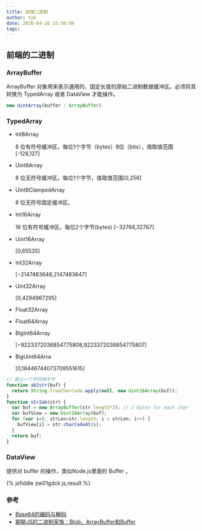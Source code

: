 ```yaml
---
title: 前端二进制
author: tyk
date: 2020-04-16 15:56:09
tags:
---
```

## 前端的二进制

### ArrayBuffer

ArrayBuffer 对象用来表示通用的、固定长度的原始二进制数据缓冲区。必须将其转换为 TypedArray 或者 DataView 才能操作。

``` js
new UintArray(buffer : ArrayBuffer)
```

### TypedArray

- Int8Array

	8 位有符号缓冲区。每位1个字节（bytes）8位（bits），值取值范围[-128,127]

- Uint8Array

	8 位无符号缓冲区。每位1个字节，值取值范围[0,256]

- Uint8ClampedArray

	8 位无符号固定缓冲区。

- Int16Array

	16 位有符号缓冲区。每位2个字节(bytes) [−32768,32767]

- Uint16Array

	[0,65535]

- Int32Array

	[−2147483648,2147483647]

- Uint32Array
	
	[0,4294967295]

- Float32Array

- Float64Array

- BigInt64Array

	[−9223372036854775808,9223372036854775807]

- BigUint64Arra

	[0,18446744073709551615]


```js
// 默认一个字符俩字节
function ab2str(buf) {
  return String.fromCharCode.apply(null, new Uint16Array(buf));
}
function str2ab(str) {
  var buf = new ArrayBuffer(str.length*2); // 2 bytes for each char
  var bufView = new Uint16Array(buf);
  for (var i=0, strLen=str.length; i < strLen; i++) {
    bufView[i] = str.charCodeAt(i);
  }
  return buf;
}
```

### DataView

提供对 buffer 的操作，类似Node.js里面的 Buffer 。


{% jsfiddle zw01gdck js,result %}

### 参考

- [Base64的编码与解码](https://developer.mozilla.org/zh-CN/docs/Web/API/WindowBase64/Base64_encoding_and_decoding)
- [聊聊JS的二进制家族：Blob、ArrayBuffer和Buffer](https://zhuanlan.zhihu.com/p/97768916)